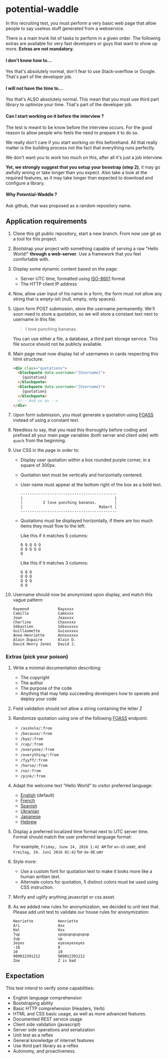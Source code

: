 # potential-waddle

In this recruiting test, you must perform a very basic web page that allow people to say useless stuff generated from a webservice.

There is a main trunk list of tasks to perform in a given order. The following extras are available for very fast developers or guys that want to show up more. **Extras are not mandatory.**

#### I don't know how to...

Yes that's absolutely normal, don't fear to use Stack-overflow or Google. That's part of the developer job. 

#### I will not have the time to...

Yes that's ALSO absolutely normal. This mean that you must use third part library to optimize your time. That's part of the developer job.

#### Can I start working on it before the interview ? 

The test is meant to be know before the interview occurs. For the good reason to allow people who feels the need to prepare it to do so.

We really don't care if you start working on this beforehand. All that really matter is the building process not the fact that everything runs perfectly.

We don't want you to work too much on this, after all it's just a job interview. 

**Yet, we strongly suggest that you setup your boostrap (step 2)**, it may go awfully wrong or take longer than you expect. Also take a look at the required features, as it may take longer than expected to download and configure a library.

#### Why Potential-Waddle ?

Ask github, that was proposed as a random repository name.

## Application requirements

1. Clone this git public repository, start a new branch. From now use git as a tool for this project.
1. Bootstrap your project with something capable of serving a raw "Hello World!" **through a web-server**. Use a framework that you feel comfortable with.
1. Display some dynamic content based on the page:
   * Server UTC time, formatted using [ISO-8601](https://en.wikipedia.org/wiki/ISO_8601) format 
   * The HTTP client IP address
1. Now, allow user input of his name in a form, the form must not allow any string that is empty-ish (null, empty, only spaces).  
1. Upon form POST submission, store the username permanently. We'll soon need to store a quotation, so we will store a constant text next to username in this file:
   
   > I love punching bananas. 

   You can use either a file, a database, a third part storage service. This file source should not be publicly available.

1. Main page must now display list of usernames in cards respecting this html structure:
    ```html
    <div class="quotations">
      <blockquote data-username="{Username}">
        {quotation}
      </blockquote>
      <blockquote data-username="{Username}">
        {quotation}
      </blockquote>
      <!-- And so on -->  
    </div>
    ```
1. Upon form submission, you must generate a quotation using [FOASS](https://www.foaas.com/) instead of using a constant text.
1. Needless to say, that you read this thoroughly before coding and prefixed all your main page variables (both server and client side) with `quack` from the beginning.
1. Use CSS in the page in order to:
   * Display user quotation within a box rounded purple corner, in a square of 300px.
   * Quotation text must be vertically and horizontally centered.
   * User name must appear at the bottom right of the box as a bold text.
   
         -------------------------------------------
         |                                         |
         |         I love punching bananas.        |
         |                                  Robert |
         -------------------------------------------

   * Quotations must be displayed horizontally, if there are too much items they must flow to the left:
   
     Like this if it matches 5 columns:
     
         Q Q Q Q Q
         Q Q Q Q Q
         Q
     
     Like this if it matches 3 columns:
     
         Q Q Q
         Q Q Q
         Q Q Q
         Q Q

1. Username should now be anonymized upon display, and match this vague pattern:
    ```
    Raymond             Rayxxxx
    Camille             Camxxxx
    Jean                Jeaxxxx
    Charline            Chaxxxxx
    Sébastien           Sébxxxxxx
    Guillaumette        Guixxxxxx
    Anne-Henriette      Annxxxxxx
    Alain Dupaire       Alain D.
    David Henry Jones   David J.
    ```

### Extras (pick your poison)
1. Write a minimal documentation describing:
   * The copyright
   * The author
   * The purpose of the code
   * Anything that may help succeeding developers how to operate and deploy your code
1. Field validation should not allow a string containing the letter Z
1. Randomize quotation using one of the following [FOASS](https://www.foaas.com/) endpoint:
   * `/asshole/:from`
   * `/because/:from`
   * `/bye/:from`
   * `/cup/:from`
   * `/everyone/:from`
   * `/everything/:from`
   * `/fyyff/:from`
   * `/horse/:from`
   * `/no/:from`
   * `/pink/:from`
1. Adapt the welcome text "Hello World" to visitor preferred language:
   * [English](http://www.localeplanet.com/icu/en-US/index.html) (default)
   * [French](http://www.localeplanet.com/icu/fr-FR/index.html)
   * [Spanish](http://www.localeplanet.com/icu/es-ES/index.html)
   * [Ukranian](http://www.localeplanet.com/icu/uk-UA/index.html)
   * [Japanese](http://www.localeplanet.com/icu/ja-JP/index.html) 
   * [Hebrew](http://www.localeplanet.com/icu/he-IL/index.html)
1. Display a preferred localized time format next to UTC server time. Format should match the user preferred language format:
   
   For example, `Friday, June 24, 2016 1:42 AM` for `en-US` user, and `Freitag, 24. Juni 2016 01:42` for `de-DE` uer
1. Style more:
   * Use a custom font for quotation text to make it looks more like a human written text.
   * Alternate colors for quotation, 5 distinct colors must be used using CSS instruction.
1. Minify and uglify anything javascript or css asset.
1. As we added new rules for anonymization, we decided to unit test that. Please add unit test to validate our house rules for anonymization:
    ```
    Henriette           Henriette
    Ari                 Axx
    Hal                 Hxx
    7up                 upupupupupupup
    1up                 up
    3eyes               eyeseyeseyes
    -10                 0
    10                  10
    909012391212        909012391212
    Zoe                 Z is bad
    ```

## Expectation

This test intend to verify some capabilities:

* English language comprehension
* Bootstraping ability
* Basic HTTP comprehension (Headers, Verb)
* HTML and CSS basic usage, as well as more advanced features.
* Documented REST service usage
* Client side validation (javascript)
* Server side operations and serialization
* Unit test as a reflex
* General knowledge of internet features
* Use third part library as a reflex
* Autonomy, and proactiveness.